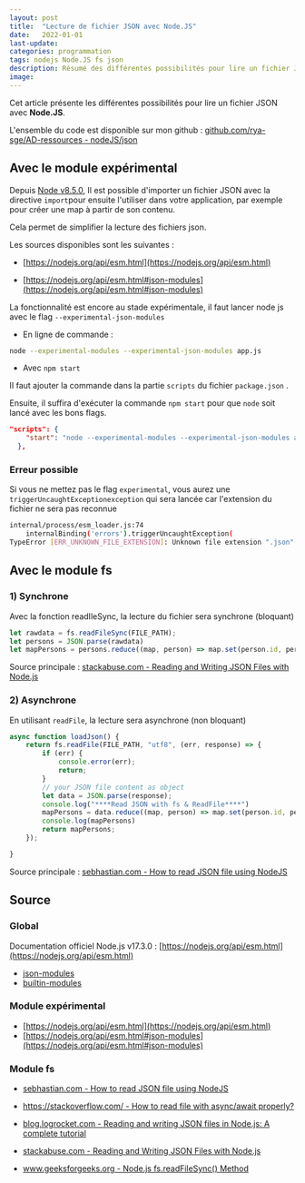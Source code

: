 ```yaml
---
layout: post
title:  "Lecture de fichier JSON avec Node.JS"
date:   2022-01-01
last-update: 
categories: programmation
tags: nodejs Node.JS fs json
description: Résumé des différentes possibilités pour lire un fichier JSON avec Node.JS.
image: 
---
```




Cet article présente les différentes possibilités pour lire un fichier JSON avec **Node.JS**.

L'ensemble du code est disponible sur mon github : [github.com/rya-sge/AD-ressources - nodeJS/json](https://github.com/rya-sge/AD-ressources/tree/master/programmation/nodeJS/json)

## Avec le module expérimental

Depuis [Node v8.5.0](https://nodejs.org/en/blog/release/v8.5.0/), Il est possible d'importer un fichier JSON avec la directive `import`pour ensuite l'utiliser dans votre application, par exemple pour créer une map à partir de son contenu. 

Cela permet de simplifier la lecture des fichiers json.

Les sources disponibles sont les suivantes : 

- [https://nodejs.org/api/esm.html](https://nodejs.org/api/esm.html)

- [https://nodejs.org/api/esm.html#json-modules](https://nodejs.org/api/esm.html#json-modules)

La fonctionnalité est encore au stade expérimentale, il faut lancer node js avec le flag `--experimental-json-modules`

- En ligne de commande :

```bash
node --experimental-modules --experimental-json-modules app.js
```



- Avec `npm start`

II faut ajouter la commande dans la partie `scripts` du fichier `package.json` .

Ensuite, il suffira d'exécuter la commande `npm start` pour que `node` soit lancé avec les bons flags.

```json
"scripts": {
    "start": "node --experimental-modules --experimental-json-modules app.js"
  },
```



### Erreur possible

Si vous ne mettez pas le flag `experimental`, vous aurez  une `triggerUncaughtExceptionexception` qui sera lancée car l'extension du fichier ne sera pas reconnue

```bash
internal/process/esm_loader.js:74
    internalBinding('errors').triggerUncaughtException(                              ^
TypeError [ERR_UNKNOWN_FILE_EXTENSION]: Unknown file extension ".json" for test.json

```

## Avec le module fs

### 1) Synchrone 

Avec la fonction readIleSync, la lecture du fichier sera synchrone (bloquant)

```javascript
let rawdata = fs.readFileSync(FILE_PATH);
let persons = JSON.parse(rawdata)
let mapPersons = persons.reduce((map, person) => map.set(person.id, person), new Map())
```

Source principale : [stackabuse.com - Reading and Writing JSON Files with Node.js](https://stackabuse.com/reading-and-writing-json-files-with-node-js/)

### 2) Asynchrone

En utilisant `readFile`, la lecture sera asynchrone (non bloquant)

```javascript
async function loadJson() {
    return fs.readFile(FILE_PATH, "utf8", (err, response) => {
        if (err) {
            console.error(err);
            return;
        }
        // your JSON file content as object
        let data = JSON.parse(response);
        console.log("****Read JSON with fs & ReadFile****")
        mapPersons = data.reduce((map, person) => map.set(person.id, person), new Map())
        console.log(mapPersons)
        return mapPersons;
    });

}
```



Source principale : [sebhastian.com - How to read JSON file using NodeJS](https://sebhastian.com/node-read-json-file/)

## Source 

### Global

Documentation officiel Node.js v17.3.0 : [https://nodejs.org/api/esm.html](https://nodejs.org/api/esm.html)

- [json-modules](https://nodejs.org/api/esm.html#json-modules)
- [builtin-modules](https://nodejs.org/api/esm.html#builtin-modules)

### Module expérimental

- [https://nodejs.org/api/esm.html](https://nodejs.org/api/esm.html)
- [https://nodejs.org/api/esm.html#json-modules](https://nodejs.org/api/esm.html#json-modules)

### Module fs

- [sebhastian.com - How to read JSON file using NodeJS](https://sebhastian.com/node-read-json-file/)
- [https://stackoverflow.com/ - How to read file with async/await properly?](https://stackoverflow.com/questions/46867517/how-to-read-file-with-async-await-properly)

- [blog.logrocket.com - Reading and writing JSON files in Node.js: A complete tutorial]( https://blog.logrocket.com/reading-writing-json-files-nodejs-complete-tutorial/)
- [stackabuse.com - Reading and Writing JSON Files with Node.js](https://stackabuse.com/reading-and-writing-json-files-with-node-js/)
- [www.geeksforgeeks.org - Node.js fs.readFileSync() Method](https://www.geeksforgeeks.org/node-js-fs-readfilesync-method/)
